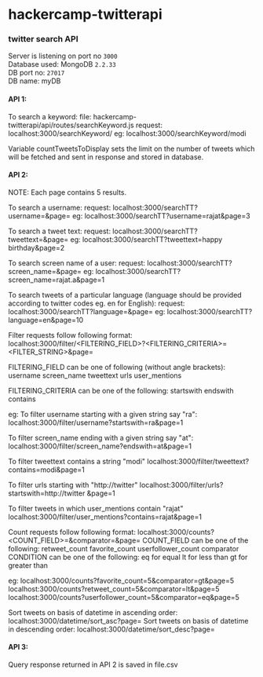 # hackercamp-twitterapi
### twitter search API

Server is listening on port no ```3000```  
Database used: MongoDB ```2.2.33```  
DB port no: ```27017```  
DB name: myDB  


#### API 1:
To search a keyword:
file: hackercamp-twitterapi/api/routes/searchKeyword.js
request: localhost:3000/searchKeyword/<key word>
eg: localhost:3000/searchKeyword/modi

Variable countTweetsToDisplay sets the limit on the number of tweets which will be fetched and sent in response and stored in database.


#### API 2:
NOTE: Each page contains 5 results.

To search a username:
request: localhost:3000/searchTT?username=<username>&page=<page no>
eg: localhost:3000/searchTT?username=rajat&page=3

To search a tweet text:
request: localhost:3000/searchTT?tweettext=<text of tweet>&page=<page no>
eg: localhost:3000/searchTT?tweettext=happy birthday&page=2
  
To search screen name of a user:
request: localhost:3000/searchTT?screen_name=<screen name>&page=<page no>
eg: localhost:3000/searchTT?screen_name=rajat.a&page=1
  
To search tweets of a particular language (language should be provided according to twitter codes eg. en for English):
request: localhost:3000/searchTT?language=<language code>&page=<page no>
eg: localhost:3000/searchTT?language=en&page=10


Filter requests follow following format:
localhost:3000/filter/<FILTERING_FIELD>?<FILTERING_CRITERIA>=<FILTER_STRING>&page=<page no>

FILTERING_FIELD can be one of following (without angle brackets):
  username
  screen_name
  tweettext
  urls
  user_mentions
  
FILTERING_CRITERIA can be one of the following:
  startswith
  endswith
  contains

eg:
To filter username starting with a given string say "ra":
localhost:3000/filter/username?startswith=ra&page=1

To filter screen_name ending with a given string say "at":
localhost:3000/filter/screen_name?endswith=at&page=1

To filter tweettext contains a string "modi"
localhost:3000/filter/tweettext?contains=modi&page=1

To filter urls starting with "http://twitter"
localhost:3000/filter/urls?startswith=http://twitter &page=1

To filter tweets in which user_mentions contain "rajat"
localhost:3000/filter/user_mentions?contains=rajat&page=1


Count requests follow following format:
localhost:3000/counts?<COUNT_FIELD>=<VALUE>&comparator=<CONDITION>&page=<PAGE NO>
COUNT_FIELD can be one of the following:
  retweet_count
  favorite_count
  userfollower_count
comparator CONDITION can be one of the following:
  eq for equal
  lt for less than
  gt for greater than
  
eg:
localhost:3000/counts?favorite_count=5&comparator=gt&page=5
localhost:3000/counts?retweet_count=5&comparator=lt&page=5
localhost:3000/counts?userfollower_count=5&comparator=eq&page=5


Sort tweets on basis of datetime in ascending order:
localhost:3000/datetime/sort_asc?page=<page no>
Sort tweets on basis of datetime in descending order:
localhost:3000/datetime/sort_desc?page=<page no>



#### API 3:
Query response returned in API 2 is saved in file.csv






